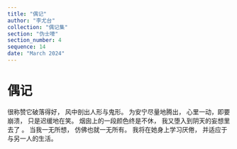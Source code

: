 ```yaml
---
title: "偶记"
author: "李尤台"
collection: "偶记集"
section: "伪士嚎"
section_number: 4
sequence: 14
date: "March 2024"
---
```


# 偶记

很称赞它破落得好，
风中剖出人形与鬼形。
为安宁尽量地腾出，
心里一动，即要崩溃，
只是迟缓地在笑。
烟囱上的一段颜色终是不休，
我又堕入到阴天的妄想里去了 。
当我一无所想，
仿佛也就一无所有。
我将在她身上学习厌倦，
并适应于与另一人的生活。
